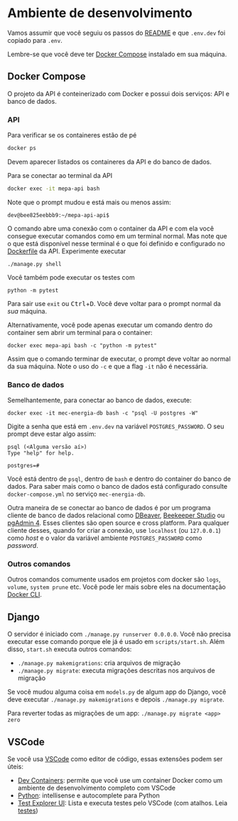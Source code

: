 # Ambiente de desenvolvimento

Vamos assumir que você seguiu os passos do [README](/README.md) e que 
`.env.dev` foi copiado para `.env`.

Lembre-se que você deve ter 
[Docker Compose](https://docs.docker.com/compose/install/) instalado  em sua
máquina.

## Docker Compose

O projeto da API é conteinerizado com Docker e possui dois serviços: API e 
banco de dados.

### API

Para verificar se os containeres estão de pé

```sh
docker ps
```

Devem aparecer listados os containeres da API e do banco de dados.

Para se conectar ao terminal da API

```sh
docker exec -it mepa-api bash
```

Note que o prompt mudou e está mais ou menos assim:

```
dev@bee825eebbb9:~/mepa-api-api$
```

O comando abre uma conexão com o container da API e com ela você consegue
executar comandos como em um terminal normal. Mas note que o que está 
disponível nesse terminal é o que foi definido e configurado no 
[Dockerfile](../Dockerfile) da API. Experimente executar 

```
./manage.py shell
```

Você também pode executar os testes com

```
python -m pytest
```

Para sair use `exit` ou <kbd>Ctrl</kbd>+<kbd>D</kbd>. Você deve voltar para
o prompt normal da _sua_ máquina.

Alternativamente, você pode apenas executar um comando dentro do container
sem abrir um terminal para o container:

```
docker exec mepa-api bash -c "python -m pytest"
```

Assim que o comando terminar de executar, o prompt deve voltar ao normal da sua
máquina. Note o uso do `-c` e que a flag `-it` não é necessária.

### Banco de dados

Semelhantemente, para conectar ao banco de dados, execute:

```
docker exec -it mec-energia-db bash -c "psql -U postgres -W"
```

Digite a senha que está em `.env.dev` na variável `POSTGRES_PASSWORD`. O seu 
prompt deve estar algo assim:


```
psql (<Alguma versão aí>)
Type "help" for help.

postgres=# 
```

Você está dentro de `psql`, dentro de `bash` e dentro do container do banco de 
dados. Para saber mais como o banco de dados está configurado consulte 
`docker-compose.yml` no serviço `mec-energia-db`.

Outra maneira de se conectar ao banco de dados é por um programa cliente
de banco de dados relacional como [DBeaver](https://dbeaver.io/), 
[Beekeeper Studio](https://www.beekeeperstudio.io/) ou 
[pgAdmin 4](https://www.pgadmin.org/). Esses clientes são open source e cross
platform. Para qualquer cliente desses, quando for criar a conexão, use 
`localhost` (ou `127.0.0.1`) como _host_ e o valor da variável ambiente
`POSTGRES_PASSWORD` como _password_.

### Outros comandos

Outros comandos comumente usados em projetos com docker são `logs`, `volume`, 
`system prune` etc. Você pode ler mais sobre eles na documentação 
[Docker CLI](https://docs.docker.com/engine/reference/commandline/cli/).


## Django

O servidor é iniciado com `./manage.py runserver 0.0.0.0`. Você não precisa
executar esse comando porque ele já é usado em `scripts/start.sh`. Além disso,
`start.sh` executa outros comandos:

- `./manage.py makemigrations`: cria arquivos de migração
- `./manage.py migrate`: executa migrações descritas nos arquivos de migração

Se você mudou alguma coisa em `models.py` de algum app do Django, você deve
executar `./manage.py makemigrations` e depois `./manage.py migrate`.

Para reverter todas as migrações de um app: `./manage.py migrate <app> zero`

## VSCode

Se você usa [VSCode](https://code.visualstudio.com/) como editor de código, 
essas extensões podem ser úteis:

- [Dev Containers](https://marketplace.visualstudio.com/items?itemName=ms-vscode-remote.remote-containers): 
permite que você use um container Docker como um ambiente de desenvolvimento 
completo com VSCode
- [Python](https://marketplace.visualstudio.com/items?itemName=ms-python.python):
intellisense e autocomplete para Python
- [Test Explorer UI](https://marketplace.visualstudio.com/items?itemName=hbenl.vscode-test-explorer):
Lista e executa testes pelo VSCode (com atalhos. Leia [testes](testes.md#útil-se-você-usa-vscode))
